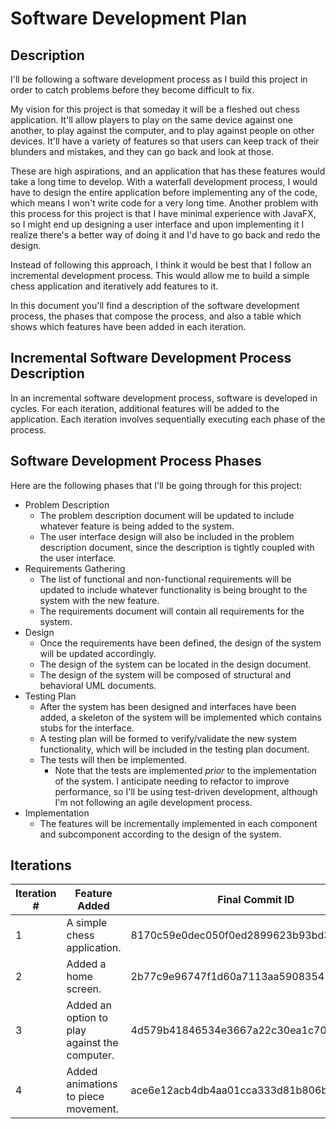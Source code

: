 # Software Development Plan

## Description
I'll be following a software development process as I build this project in order to catch problems before they become difficult to fix.

My vision for this project is that someday it will be a fleshed out chess application. 
It'll allow players to play on the same device against one another, to play against the computer, and to play against people on other devices.
It'll have a variety of features so that users can keep track of their blunders and mistakes, and they can go back and look at those.

These are high aspirations, and an application that has these features would take a long time to develop. 
With a waterfall development process, I would have to design the entire application before implementing any of the code, which means I won't write code for a very long time.
Another problem with this process for this project is that I have minimal experience with JavaFX, so I might end up designing a user interface and upon implementing it I realize there's a better way of doing it and I'd have to go back and redo the design.

Instead of following this approach, I think it would be best that I follow an incremental development process. 
This would allow me to build a simple chess application and iteratively add features to it.

In this document you'll find a description of the software development process, the phases that compose the process, and also a table which shows which features have been added in each iteration.

## Incremental Software Development Process Description
In an incremental software development process, software is developed in cycles. 
For each iteration, additional features will be added to the application. 
Each iteration involves sequentially executing each phase of the process.

## Software Development Process Phases
Here are the following phases that I'll be going through for this project:
 - Problem Description
   - The problem description document will be updated to include whatever feature is being added to the system.
   - The user interface design will also be included in the problem description document, since the description is tightly coupled with the user interface.
 - Requirements Gathering
   - The list of functional and non-functional requirements will be updated to include whatever functionality is being brought to the system with the new feature.
   - The requirements document will contain all requirements for the system.
 - Design
   - Once the requirements have been defined, the design of the system will be updated accordingly. 
   - The design of the system can be located in the design document.
   - The design of the system will be composed of structural and behavioral UML documents.
 - Testing Plan
   - After the system has been designed and interfaces have been added, a skeleton of the system will be implemented which contains stubs for the interface.
   - A testing plan will be formed to verify/validate the new system functionality, which will be included in the testing plan document.
   - The tests will then be implemented.
     - Note that the tests are implemented *prior* to the implementation of the system.
     I anticipate needing to refactor to improve performance, so I'll be using test-driven development, although I'm not following an agile development process.
 - Implementation
   - The features will be incrementally implemented in each component and subcomponent according to the design of the system.

## Iterations

| Iteration # | Feature Added                                 | Final Commit ID                          |
|-------------|-----------------------------------------------|------------------------------------------|
| 1           | A simple chess application.                   | 8170c59e0dec050f0ed2899623b93bd35de7a3f9 |
| 2           | Added a home screen.                          | 2b77c9e96747f1d60a7113aa59083541477f9af0 |
| 3           | Added an option to play against the computer. | 4d579b41846534e3667a22c30ea1c709395fb77e |
| 4           | Added animations to piece movement.           | ace6e12acb4db4aa01cca333d81b806bd42b6f46 |
